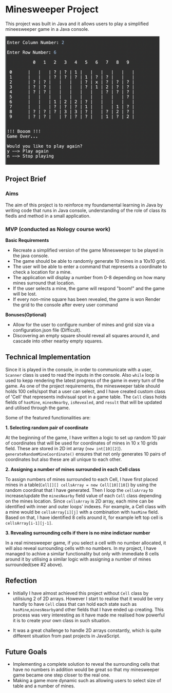 # Minesweeper Project

This project was built in Java and it allows users to play a simplified mineesweeper game in a Java console.

<img src="https://github.com/tomokawaguchi/minesweeper/blob/develop/src/minesweeperGame/minesweeper-snapshot.png" width="auto" height="400" />


## Project Brief

### Aims

The aim of this project is to reinforce my foundamental learning in Java by writing code that runs in Java console, understanding of the role of class its fiedls and method in a small application. 

### MVP (conducted as Nology course work)

**Basic Requirements**

- Recreate a simplified version of the game Minesweeper to be played in the java console. 
- The game should be able to randomly generate 10 mines in a 10x10 grid.
- The user will be able to enter a command that represents a coordinate to check a location for a mine. 
- The application will display a number from 0-8 depending on how many mines surround that location. 
- If the user selects a mine, the game will respond "boom!" and the game will be lost. 
- If every non-mine square has been revealed, the game is won Render the grid to the console after every user command


**Bonuses(Optional)**

- Allow for the user to configure number of mines and grid size via a configuration.json file (Difficult).
- Discovering an empty square should reveal all squares around it, and cascade into other nearby empty squares.


## Technical Implementation

Since it is played in the console, in order to communicate with a user, `Scanner` class is used to read the inputs in the console. Also `while` loop is used to kepp rendering the latest progress of the game in every turn of the game. As one of the project requirements, the minesweeper table should holds 100 cells/spot that a user can select, and I have created custom class of 'Cell' that represents indivisual spot in a game table. The `Cell` class holds fields of `hasMine`, `minesNearby`, `isRevealed`, and `result` that will be updated and utilised through the game. 

Some of the featured functionalities are:

**1. Selecting random pair of coordinate**

At the beginning of the game, I have written a logic to set up random 10 pair of coordinates that will be used for coordinates of mines in 10 x 10 grids field. These are stored in 2D int array (`new int[10][2]`). `generateRandomMineCoordinate()` ensures that not only generates 10 pairs of coordinates but also these are all unique to each other. 

**2. Assigning a number of mines surrounded in each Cell class**

To assign numbers of mines surrounded to each Cell, I have first placed mines in a table(`Cell[][] cellsArray = new Cell[10][10]`) by using the random coordinat that I have generated. Then I loop the `cellsArray` to increase/update the `minesNearby` field value of each `Cell` class depending on the mines location. Since `cellsArray` is 2D array, each mine can be identified with inner and outer loops' indexes. For example, a Cell class with a mine would be `cellsArray[i][j]` with a combination with `hasMine` field. Based on that, I have identified 8 cells around it, for example left top cell is `cellsArray[i-1][j-1]`. 

**3. Revealing surrounding cells if there is no mine indictaor number**

In a real minesweeper game, if you select a cell with no number allocated, it will also reveal surrounding cells with no numbers. In my project, I have managed to achive a similar functionality but only with immediate 8 cells around it by utilising a similar logic with assigning a number of mines surrounded(see #2 above).


## Refection

- Initially I have almost achieved this project without `Cell` class by utilisiung 2 of 2D arrays. However I start to realise that it would be very handly to have `Cell` class that can hold each state such as `hasMine`,`minesNearby`and other fields that I have ended up creating. This process was very interesting as it have made me realised how powerful it is to create your own class in such situation.

- It was a great challenge to handle 2D arrays constantly, which is quite different situation from past projects in JavaScript.  

## Future Goals

- Implementing a complete solution to reveal the surrounding cells that have no numbers in addition would be great so that my minesweeper game became one step closer to the real one.
- Making a game more dynamic such as allowing users to select size of table and a number of mines.
